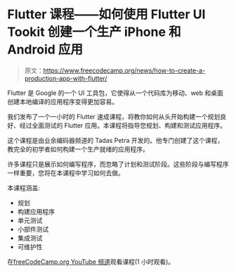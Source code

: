 # Flutter 课程——如何使用 Flutter UI Tookit 创建一个生产 iPhone 和 Android 应用

> 原文：<https://www.freecodecamp.org/news/how-to-create-a-production-app-with-flutter/>

Flutter 是 Google 的一个 UI 工具包，它使得从一个代码库为移动、web 和桌面创建本地编译的应用程序变得更加容易。

我们发布了一个一小时的 Flutter 速成课程，将教你如何从头开始构建一个规划良好、经过全面测试的 Flutter 应用。本课程将指导您规划、构建和测试应用程序。

这个课程是由业余编码器频道的 Tadas Petra 开发的。他专门创建了这个课程，教完全的初学者如何构建一个生产就绪的应用程序。

许多课程只是展示如何编写程序，而忽略了计划和测试阶段。这些阶段与编写程序一样重要，您将在本课程中学习如何去做。

本课程涵盖:

*   规划
*   构建应用程序
*   单元测试
*   小部件测试
*   集成测试
*   可维护性

在[freeCodeCamp.org YouTube 频道](https://youtu.be/aiTTClKJbnw)观看课程(1 小时观看)。